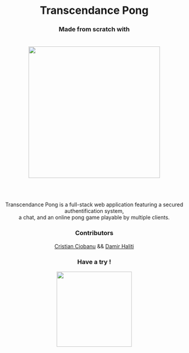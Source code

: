 <div align=center>
  
# Transcendance Pong

### Made from scratch with<br><br>

<img src="https://user-images.githubusercontent.com/105823790/189706735-071677fd-dbf3-4325-baea-bc282cc8405e.svg" width=350 />
  
<br><br>

Transcendance Pong is a full-stack web application featuring a secured authentification system, <br>a chat, and an online pong game playable by multiple clients.
  
### Contributors

<a href="https://github.com/crisCiobanu">Cristian Ciobanu</a>
  &&
<a href="https://github.com/dhaliti">Damir Haliti</a>

### Have a try !

<a href="https://transcendencedb.herokuapp.com"><img src="https://user-images.githubusercontent.com/105823790/189708759-8bd8f59d-003b-4375-bd5b-039fbe6234dd.svg" width=200/></a>
</div>
